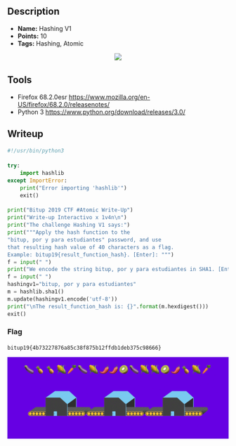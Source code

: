## Description
* **Name:** Hashing V1
* **Points:** 10
* **Tags:** Hashing, Atomic

<p align="center">
<img src="bitup2019-Challenge-Atomic-Hashing_V1"/>
</p>

## Tools
* Firefox 68.2.0esr https://www.mozilla.org/en-US/firefox/68.2.0/releasenotes/
* Python 3 https://www.python.org/download/releases/3.0/

## Writeup

```python
#!/usr/bin/python3

try:
    import hashlib
except ImportError:
    print("Error importing 'hashlib'")
    exit()

print("Bitup 2019 CTF #Atomic Write-Up")
print("Write-up Interactivo x 1v4n\n")
print("The challenge Hashing V1 says:")
print("""Apply the hash function to the
"bitup, por y para estudiantes" password, and use
that resulting hash value of 40 characters as a flag.
Example: bitup19{result_function_hash}. [Enter]: """)
f = input(" ")
print("We encode the string bitup, por y para estudiantes in SHA1. [Enter]: ")
f = input(" ")
hashingv1="bitup, por y para estudiantes"
m = hashlib.sha1()
m.update(hashingv1.encode('utf-8'))
print("\nThe result_function_hash is: {}".format(m.hexdigest()))
exit()
```
### Flag

`bitup19{4b73227876a85c38f875b12ffdb1deb375c98666}`

<p align="center">
<img src="bitup2019-Challenge-Atomic-Hashing_V1.gif"/>
</p>
